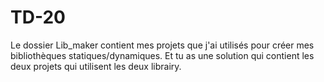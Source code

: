 # TD-20
Le dossier Lib_maker contient mes projets que j'ai utilisés pour créer mes bibliothèques statiques/dynamiques.
Et tu as une solution qui contient les deux projets qui utilisent les deux librairy.